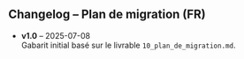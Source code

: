 ## Changelog – Plan de migration (FR)

- **v1.0** – 2025-07-08  
  Gabarit initial basé sur le livrable `10_plan_de_migration.md`.
